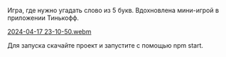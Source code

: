 Игра, где нужно угадать слово из 5 букв. Вдохновлена мини-игрой в приложении Тинькофф.


[2024-04-17 23-10-50.webm](https://github.com/K-gns/5letter_guessword/assets/83177627/ac74e5d9-b1e4-4c05-bd43-ec10571f4e42)


Для запуска скачайте проект и запустите с помощью npm start.
